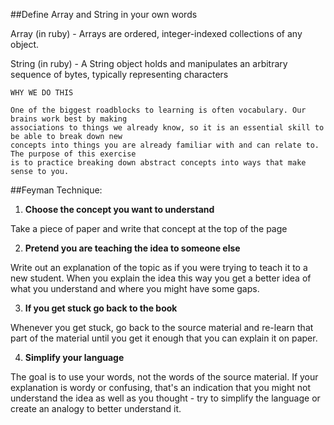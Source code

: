 ##Define Array and String in your own words

Array (in ruby) - Arrays are ordered, integer-indexed collections of any object.

String (in ruby) - A String object holds and manipulates an arbitrary sequence of bytes, typically representing characters




```
WHY WE DO THIS

One of the biggest roadblocks to learning is often vocabulary. Our brains work best by making
associations to things we already know, so it is an essential skill to be able to break down new
concepts into things you are already familiar with and can relate to. The purpose of this exercise
is to practice breaking down abstract concepts into ways that make sense to you.
```





##Feyman Technique:

1. **Choose the concept you want to understand**

  Take a piece of paper and write that concept at the top of the page

2. **Pretend you are teaching the idea to someone else**

  Write out an explanation of the topic as if you were trying to teach it to a new student. When you explain the idea this way you get a better idea of what you understand and where you might have some gaps.

3. **If you get stuck go back to the book**

  Whenever you get stuck, go back to the source material and re-learn that part of the material until you get it enough that you can explain it on paper.

4. **Simplify your language**

  The goal is to use your words, not the words of the source material. If your explanation is wordy or confusing, that's an indication that you might not understand the idea as well as you thought - try to simplify the language or create an analogy to better understand it.
